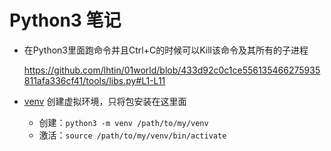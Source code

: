 # Python3 笔记

- 在Python3里面跑命令并且Ctrl+C的时候可以Kill该命令及其所有的子进程
  
  https://github.com/lhtin/01world/blob/433d92c0c1ce556135466275935811afa336cf41/tools/libs.py#L1-L11
  
- [venv](https://docs.python.org/zh-cn/3/library/venv.html) 创建虚拟环境，只将包安装在这里面
  - 创建：`python3 -m venv /path/to/my/venv`
  - 激活：`source /path/to/my/venv/bin/activate`

